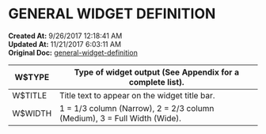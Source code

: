 # GENERAL WIDGET DEFINITION

**Created At:** 9/26/2017 12:18:41 AM  
**Updated At:** 11/21/2017 6:03:11 AM  
**Original Doc:** [general-widget-definition](https://docs.zumasys.com/36577-mv-dashboard/general-widget-definition)  



| W$TYPE<br> | Type of widget output (See Appendix for a complete list).<br> |
| --- | --- |
| W$TITLE<br> | Title text to appear on the widget title bar.<br> |
| W$WIDTH<br> | 1 = 1/3 column (Narrow), 2 = 2/3 column (Medium), 3 = Full Width (Wide).<br> |

